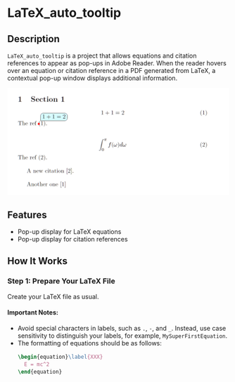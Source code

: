 # LaTeX_auto_tooltip

## Description

`LaTeX_auto_tooltip` is a project that allows equations and citation references to appear as pop-ups in Adobe Reader. When the reader hovers over an equation or citation reference in a PDF generated from LaTeX, a contextual pop-up window displays additional information.

![demo](https://github.com/Samuel-Treton/LaTeX_auto_tooltip/blob/main/auto_tooltip_demo.gif)

## Features

- Pop-up display for LaTeX equations
- Pop-up display for citation references

## How It Works

### Step 1: Prepare Your LaTeX File

Create your LaTeX file as usual.

#### Important Notes:

- Avoid special characters in labels, such as `.`, `-`, and `_`. Instead, use case sensitivity to distinguish your labels, for example, `MySuperFirstEquation`.
- The formatting of equations should be as follows:
  ```latex
  \begin{equation}\label{XXX}
    E = mc^2
  \end{equation}
